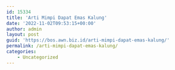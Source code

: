 ```yaml
---
id: 15334
title: 'Arti Mimpi Dapat Emas Kalung'
date: '2022-11-02T09:53:15+00:00'
author: admin
layout: post
guid: 'https://bos.awn.biz.id/arti-mimpi-dapat-emas-kalung/'
permalink: /arti-mimpi-dapat-emas-kalung/
categories:
    - Uncategorized
---
```


